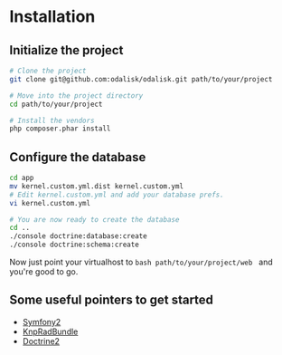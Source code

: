 Installation
============

Initialize the project
-----------------

```bash
# Clone the project
git clone git@github.com:odalisk/odalisk.git path/to/your/project

# Move into the project directory
cd path/to/your/project

# Install the vendors
php composer.phar install
```

Configure the database
----------------------
```bash
cd app
mv kernel.custom.yml.dist kernel.custom.yml
# Edit kernel.custom.yml and add your database prefs.
vi kernel.custom.yml

# You are now ready to create the database
cd ..
./console doctrine:database:create
./console doctrine:schema:create
```

Now just point your virtualhost to ```bash path/to/your/project/web ``` and you're good to go.

Some useful pointers to get started
-----------------------------------

- [Symfony2](http://symfony.com)
- [KnpRadBundle](http://rad.knplabs.com/)
- [Doctrine2](http://www.doctrine-project.org/)